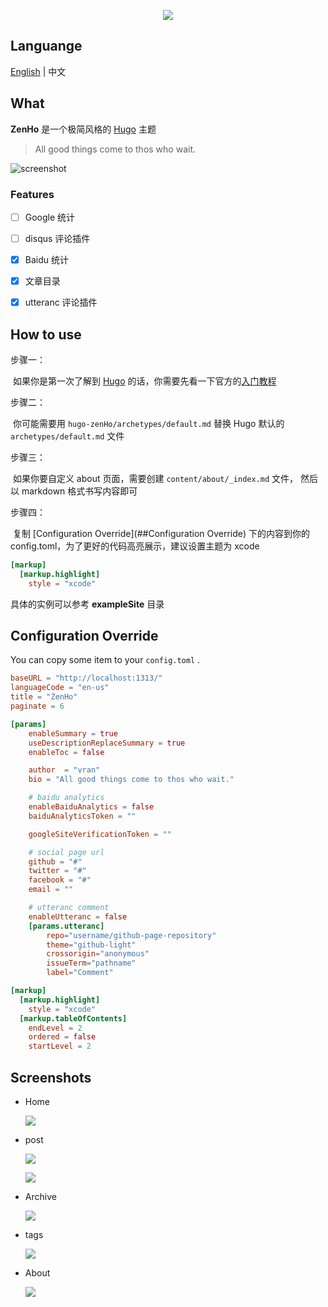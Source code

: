 

<p align="center">
    <img src="release/img/logo.jpg">
</p>

## Languange

[English](README.md) | 中文



## What

**ZenHo** 是一个极简风格的  [Hugo](https://gohugo.io/) 主题

> All good things come to thos who wait.



![screenshot](images/screenshot.png)

### Features

- [ ] Google 统计
- [ ] disqus 评论插件
- [x] Baidu 统计
- [x] 文章目录
- [x] utteranc 评论插件


## How to use

步骤一：

​	如果你是第一次了解到 [Hugo](https://gohugo.io/) 的话，你需要先看一下官方的[入门教程](https://gohugo.io/getting-started/quick-start/)

步骤二：

​	你可能需要用 `hugo-zenHo/archetypes/default.md` 替换 Hugo 默认的 `archetypes/default.md` 文件

步骤三：

​	如果你要自定义 about 页面，需要创建  `content/about/_index.md` 文件， 然后以 markdown 格式书写内容即可 

步骤四：

​	复制 [Configuration Override](##Configuration Override) 下的内容到你的 config.toml，为了更好的代码高亮展示，建议设置主题为 xcode

```toml	
[markup]
  [markup.highlight]
    style = "xcode"
```



具体的实例可以参考 **exampleSite** 目录



## Configuration Override

You can copy some item to your `config.toml` .

```toml
baseURL = "http://localhost:1313/"
languageCode = "en-us"
title = "ZenHo"
paginate = 6

[params]
    enableSummary = true
    useDescriptionReplaceSummary = true
    enableToc = false

    author  = "vran"
    bio = "All good things come to thos who wait."

    # baidu analytics
    enableBaiduAnalytics = false
    baiduAnalyticsToken = ""

    googleSiteVerificationToken = ""

    # social page url
    github = "#"
    twitter = "#"
    facebook = "#"
    email = ""

    # utteranc comment
    enableUtteranc = false
    [params.utteranc]
        repo="username/github-page-repository"
        theme="github-light"
        crossorigin="anonymous"
        issueTerm="pathname"
        label="Comment"

[markup]
  [markup.highlight]
    style = "xcode"
  [markup.tableOfContents]
    endLevel = 2
    ordered = false
    startLevel = 2
```



## Screenshots

- Home

  ![](release/img/home.png)



- post

  ![](release/img/post.png)

  

  ![](release/img/content-2.jpg)





- Archive

  ![](release/img/archive.jpg)

- tags

  ![](release/img/tags.jpg)



- About

  ![](release/img/about.png)

